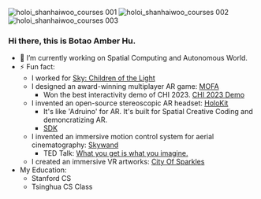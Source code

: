 ![‎holoi_shanhaiwoo_courses ‎001](https://github.com/botaohu/botaohu/assets/2534431/79afa95f-b628-47cb-8d73-de236e05d737)
![‎holoi_shanhaiwoo_courses ‎002](https://github.com/botaohu/botaohu/assets/2534431/04f16a09-6a3f-46f7-a58f-38e8bfba46fb)
![‎holoi_shanhaiwoo_courses ‎003](https://github.com/botaohu/botaohu/assets/2534431/70a6d80a-ff05-44e4-875e-e31d9e0e6745)


### Hi there, this is Botao Amber Hu. 
- 🔭 I’m currently working on Spatial Computing and Autonomous World.
- ⚡ Fun fact: 
  - I worked for [Sky: Children of the Light](https://apps.apple.com/us/app/sky-children-of-the-light/id1462117269)
  - I designed an award-winning multiplayer AR game: [MOFA](https://mofa.ar)
    - Won the best interactivity demo of CHI 2023. [CHI 2023 Demo](https://dl.acm.org/doi/abs/10.1145/3544549.3583935)
  - I invented an open-source stereoscopic AR headset: [HoloKit](https://holokit.io)
    - It's like 'Adruino' for AR. It's built for Spatial Creative Coding and demoncratizing AR.
    - [SDK](https://github.com/holoi/holokit-unity-sdk)
  - I invented an immersive motion control system for aerial cinematography: [Skywand](https://skywand.com)
    - TED Talk: [What you get is what you imagine.](https://www.youtube.com/watch?v=gR5L72EYjrA)
  - I created an immersive VR artworks: [City Of Sparkles](https://cityofsparkles.art)
- My Education:
  - Stanford CS
  - Tsinghua CS Class


